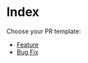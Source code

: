 # Index

Choose your PR template:

- [Feature](?template=base_template.md)
- [Bug Fix](?template=fix_template.md)
